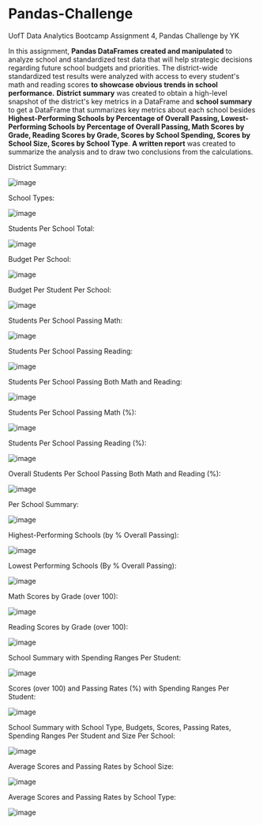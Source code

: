 # Pandas-Challenge 
UofT Data Analytics Bootcamp Assignment 4, Pandas Challenge by YK

In this assignment, **Pandas DataFrames created and manipulated** to analyze school and standardized test data that will help strategic decisions regarding future school budgets and priorities.
The district-wide standardized test results were analyzed with access to every student's math and reading scores **to showcase obvious trends in school performance.**
**District summary** was created to obtain a high-level snapshot of the district's key metrics in a DataFrame and **school summary** to get a DataFrame that summarizes key metrics about each school besides **Highest-Performing Schools by Percentage of Overall Passing, Lowest-Performing Schools by Percentage of Overall Passing, Math Scores by Grade, Reading Scores by Grade, Scores by School Spending, Scores by School Size, Scores by School Type**.
**A written report** was created to summarize the analysis and to draw two conclusions from the calculations.

District Summary:

![image](https://github.com/YargKlnc/pandas-challenge/assets/142269763/4d484ea4-6fd2-48af-969b-30ec20f74e00)

School Types:

![image](https://github.com/YargKlnc/pandas-challenge/assets/142269763/8ae72ac8-3bfc-416c-86e3-7df33144cf96)

Students Per School Total:

![image](https://github.com/YargKlnc/pandas-challenge/assets/142269763/c79b3bdd-dcb3-4317-a1aa-a0d44c8acb9f)

Budget Per School:

![image](https://github.com/YargKlnc/pandas-challenge/assets/142269763/e289d99d-0cf7-48d4-93ce-1ef2517afdaa)

Budget Per Student Per School:

![image](https://github.com/YargKlnc/pandas-challenge/assets/142269763/364d8141-45ee-43da-959a-905839647b5b)

Students Per School Passing Math:

![image](https://github.com/YargKlnc/pandas-challenge/assets/142269763/4b8ce5e4-a34d-433a-af85-0c6a3d1ed074)

Students Per School Passing Reading:

![image](https://github.com/YargKlnc/pandas-challenge/assets/142269763/3d098c7d-ea0f-478d-b826-f8971855655d)

Students Per School Passing Both Math and Reading:

![image](https://github.com/YargKlnc/pandas-challenge/assets/142269763/0daf53e9-d2ba-417b-b7dc-b57b9129143e)

Students Per School Passing Math (%):

![image](https://github.com/YargKlnc/pandas-challenge/assets/142269763/4d5a9304-25f8-4349-a750-e64b6be7a6a3)

Students Per School Passing Reading (%):

![image](https://github.com/YargKlnc/pandas-challenge/assets/142269763/0e0296a9-fcc8-4592-a52c-3fa5ca853b6e)

Overall Students Per School Passing Both Math and Reading (%):

![image](https://github.com/YargKlnc/pandas-challenge/assets/142269763/12092a73-f2bb-464b-a1b6-a9aa3128561a)

Per School Summary:

![image](https://github.com/YargKlnc/pandas-challenge/assets/142269763/cf3f101c-f7c9-409f-9f4b-4ec3026e419a)

Highest-Performing Schools (by % Overall Passing):

![image](https://github.com/YargKlnc/pandas-challenge/assets/142269763/466e6800-c583-4826-93c4-8443bcdcdf00)

Lowest Performing Schools (By % Overall Passing):

![image](https://github.com/YargKlnc/pandas-challenge/assets/142269763/32adff96-f094-4eed-997a-be2fcd1611e7)

Math Scores by Grade (over 100):

![image](https://github.com/YargKlnc/pandas-challenge/assets/142269763/4868f434-8243-44a9-bd8d-729a8908fec4)

Reading Scores by Grade (over 100):

![image](https://github.com/YargKlnc/pandas-challenge/assets/142269763/dd26054f-0333-4220-b167-8b6292603f9e)

School Summary with Spending Ranges Per Student:

![image](https://github.com/YargKlnc/pandas-challenge/assets/142269763/0dbd008a-c52f-4df3-ad69-c9dbac7589e2)

Scores (over 100) and Passing Rates (%) with Spending Ranges Per Student:

![image](https://github.com/YargKlnc/pandas-challenge/assets/142269763/b5a496e8-ef64-4ca8-8198-b6db6f6acfd0)

School Summary with School Type, Budgets, Scores, Passing Rates, Spending Ranges Per Student and Size Per School:

![image](https://github.com/YargKlnc/pandas-challenge/assets/142269763/5bfac95e-61a2-4714-8602-655d7d8186f5)

Average Scores and Passing Rates by School Size:

![image](https://github.com/YargKlnc/pandas-challenge/assets/142269763/02be2fe6-80ce-4603-ae64-0c398d410d88)

Average Scores and Passing Rates by School Type:

![image](https://github.com/YargKlnc/pandas-challenge/assets/142269763/9fad9b7a-9bae-43b8-ab15-7fcd429c1c61)
